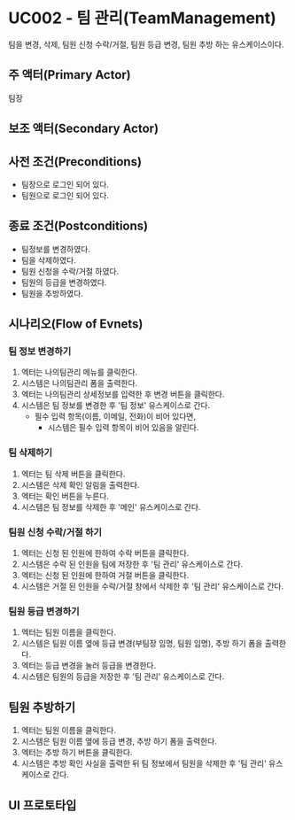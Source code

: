# UC002 - 팀 관리(TeamManagement)

팀을 변경, 삭제, 팀원 신청 수락/거절, 팀원 등급 변경, 팀원 추방 하는 유스케이스이다.

## 주 액터(Primary Actor)

팀장

## 보조 액터(Secondary Actor)

## 사전 조건(Preconditions)

- 팀장으로 로그인 되어 있다.
- 팀원으로 로그인 되어 있다.

## 종료 조건(Postconditions)

- 팀정보를 변경하였다.
- 팀을 삭제하였다.
- 팀원 신청을 수락/거절 하였다.
- 팀원의 등급을 변경하였다.
- 팀원을 추방하였다.

## 시나리오(Flow of Evnets)

### 팀 정보 변경하기

1. 엑터는 나의팀관리 메뉴를 클릭한다.
2. 시스템은 나의팀관리 폼을 출력한다.
3. 엑터는 나의팀관리 상세정보를 입력한 후 변경 버튼을 클릭한다.
4. 시스템은 팀 정보를 변경한 후 '팀 정보' 유스케이스로 간다.
    - 필수 입력 항목(이름, 이메일, 전화)이 비어 있다면,
        - 시스템은 필수 입력 항목이 비어 있음을 알린다.

### 팀 삭제하기

1. 엑터는 팀 삭제 버튼을 클릭한다.
2. 시스템은 삭제 확인 알림을 출력한다.
3. 엑터는 확인 버튼을 누른다.
4. 시스템은 팀 정보를 삭제한 후 '메인' 유스케이스로 간다.

### 팀원 신청 수락/거절 하기

1. 엑터는 신청 된 인원에 한하여 수락 버튼을 클릭한다.
2. 시스템은 수락 된 인원을 팀에 저장한 후 '팀 관리' 유스케이스로 간다.
3. 엑터는 신청 된 인원에 한하여 거절 버튼을 클릭한다.
4. 시스템은 거절 된 인원을 수락/거절 창에서 삭제한 후 '팀 관리' 유스케이스로 간다.

### 팀원 등급 변경하기

1. 엑터는 팀원 이름을 클릭한다.
2. 시스템은 팀원 이름 옆에 등급 변경(부팀장 임명, 팀원 임명), 추방 하기 폼을 출력한다.
3. 엑터는 등급 변경을 눌러 등급을 변경한다.
4. 시스템은 팀원의 등급을 저장한 후 '팀 관리' 유스케이스로 간다.

## 팀원 추방하기

1. 엑터는 팀원 이름을 클릭한다.
2. 시스템은 팀원 이름 옆에 등급 변경, 추방 하기 폼을 출력한다.
3. 엑터는 추방 하기 버튼을 클릭한다.
4. 시스템은 추방 확인 사실을 출력한 뒤 팀 정보에서 팀원을 삭제한 후 '팀 관리' 유스케이스로 간다.

## UI 프로토타입


